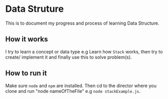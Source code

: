 # Data Struture

This is to document my progress and process of learning Data Structure.

## How it works

I try to learn a concept or data type e.g Learn how `Stack` works, then try to create/ implement it and finally use this to solve problem(s).

## How to run it

Make sure `node` and `npm` are installed.
Then cd to the director where you clone and run "node nameOfTheFile" e.g `node stackExample.js`.
